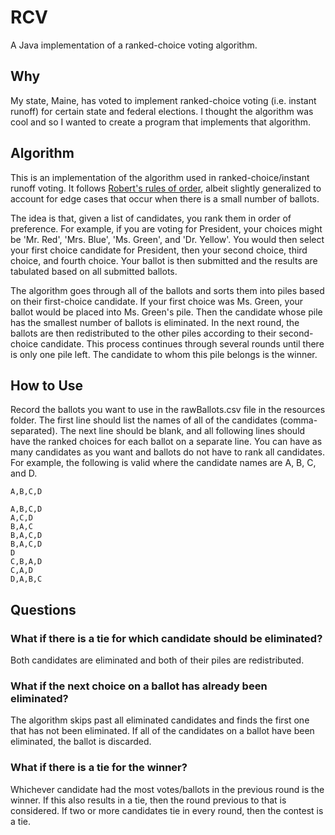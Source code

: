 # RCV
A Java implementation of a ranked-choice voting algorithm.

## Why
My state, Maine, has voted to implement ranked-choice voting (i.e. instant runoff) for certain state and federal elections. I thought the algorithm was cool and so I wanted to create a program that implements that algorithm.

## Algorithm
This is an implementation of the algorithm used in ranked-choice/instant runoff voting. It follows [Robert's rules of order](https://www.fairvote.org/rcv_and_robert_s_rules_of_order), albeit slightly generalized to account for edge cases that occur when there is a small number of ballots.

The idea is that, given a list of candidates, you rank them in order of preference. For example, if you are voting for President, your choices might be 'Mr. Red', 'Mrs. Blue', 'Ms. Green', and 'Dr. Yellow'. You would then select your first choice candidate for President, then your second choice, third choice, and fourth choice. Your ballot is then submitted and the results are tabulated based on all submitted ballots.

The algorithm goes through all of the ballots and sorts them into piles based on their first-choice candidate. If your first choice was Ms. Green, your ballot would be placed into Ms. Green's pile. Then the candidate whose pile has the smallest number of ballots is eliminated. In the next round, the ballots are then redistributed to the other piles according to their second-choice candidate. This process continues through several rounds until there is only one pile left. The candidate to whom this pile belongs is the winner.

## How to Use
Record the ballots you want to use in the rawBallots.csv file in the resources folder. The first line should list the names of all of the candidates (comma-separated). The next line should be blank, and all following lines should have the ranked choices for each ballot on a separate line. You can have as many candidates as you want and ballots do not have to rank all candidates. For example, the following is valid where the candidate names are A, B, C, and D.

```
A,B,C,D

A,B,C,D
A,C,D
B,A,C
B,A,C,D
B,A,C,D
D
C,B,A,D
C,A,D
D,A,B,C
```

## Questions

### What if there is a tie for which candidate should be eliminated?

Both candidates are eliminated and both of their piles are redistributed.

### What if the next choice on a ballot has already been eliminated?

The algorithm skips past all eliminated candidates and finds the first one that has not been eliminated. If all of the candidates on a ballot have been eliminated, the ballot is discarded.

### What if there is a tie for the winner?

Whichever candidate had the most votes/ballots in the previous round is the winner. If this also results in a tie, then the round previous to that is considered. If two or more candidates tie in every round, then the contest is a tie.
